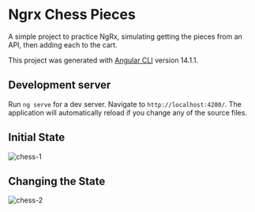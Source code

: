 # Ngrx Chess Pieces

A simple project to practice NgRx, simulating getting the pieces from an API, then adding each to the cart.

This project was generated with [Angular CLI](https://github.com/angular/angular-cli) version 14.1.1.

## Development server

Run `ng serve` for a dev server. Navigate to `http://localhost:4200/`. The application will automatically reload if you change any of the source files.

## Initial State
![chess-1](https://user-images.githubusercontent.com/12145325/185658824-3c027d42-e0d4-4add-b450-d20bbdb9fce7.PNG)

## Changing the State
![chess-2](https://user-images.githubusercontent.com/12145325/185658834-f4f93f9b-c2e0-4875-9c1f-834bfcdffb47.PNG)
